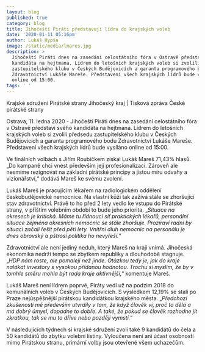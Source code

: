 ```yaml
---
layout: blog
published: true
category: blog
title: Jihočeští Piráti představují lídra do krajských voleb
date: '2020-01-11 05:16pm'
author: Lukáš Hypša
image: /static/media/lmares.jpg
description: >
  Jihočeští Piráti dnes na zasedání celostátního fóra v Ostravě představí svého
  kandidáta na hejtmana. Lídrem do letošních krajských voleb si zvolili předsedu
  zastupitelského klubu v Českých Budějovicích a garanta programového bodu
  Zdravotnictví Lukáše Mareše. Představení všech krajských lídrů bude vysíláno
  online od 15:00.
tags: ' '
---
```

Krajské sdružení Pirátské strany Jihočeský kraj | Tisková zpráva České pirátské strany

Ostrava, 11. ledna 2020 - Jihočeští Piráti dnes na zasedání celostátního fóra v Ostravě představí svého kandidáta na hejtmana. Lídrem do letošních krajských voleb si zvolili předsedu zastupitelského klubu v Českých Budějovicích a garanta programového bodu Zdravotnictví Lukáše Mareše. Představení všech krajských lídrů bude vysíláno online od 15:00.



Ve finálních volbách s Jiřím Roubíčkem získal Lukáš Mareš 71,43% hlasů. „Do kampaně chci vnést především její profesionalizaci. Zároveň ale nesmíme rezignovat na základní pirátské principy a jistou míru odvahy a vizionářství,“ dodává Mareš ke svému zvolení.



Lukáš Mareš je pracujícím lékařem na radiologickém oddělení českobudějovické nemocnice. Na vlastní kůži tak zažívá stále se zhoršující stav zdravotnictví. Právě to ho před 2 lety vedlo ke vstupu do Pirátské strany, v příštím volebním období to bude jeho priorita. „_Situace na okresech je kritická. Máme tu řídnoucí síť praktických lékařů, personální situace zejména okresních nemocnic se stále zhoršuje. Prozíraví radní by situaci začali řešit před pěti lety. Vnitřní dluh nemocnic na personálu je dnes obrovský a pštrosí politika ho nevyřeší._“



Zdravotnictví ale není jediný neduh, který Mareš na kraji vnímá. Jihočeská ekonomika nedrží tempo se zbytkem republiky a dlouhodobě stagnuje. „_HDP nám roste, ale pomaleji než jinde. Otázkou tedy je, jak do kraje nalákat investory s vysokou přidanou hodnotou. Trochu si myslím, že by v tomhle směru mohla být rada kraje aktivnější,_“ komentuje Mareš.



Lukáš Mareš není lídrem poprvé, Piráty vedl už na podzim 2018 do komunálních voleb v Českých Budějovicích. S výsledkem 12,19% se stali po Praze nejúspěšnější pirátskou kandidátkou krajského města. „_Předchozí zkušenosti mě především utvrdily v tom, že když člověk ví,  proč to dělá a má dobrý úmysl, dopadne to dobře. A také, že pokud se člověk rozhodne jít zkratkou, tak se mu to dříve nebo později vymstí._“



V následujících týdnech si krajské sdružení zvolí také 9 kandidátů do čela a 50 kandidátů do zbytku volební listiny. Vyloučena není ani účast osobností mimo Pirátskou stranu, primární volby jsou otevřené všem uchazečům.
